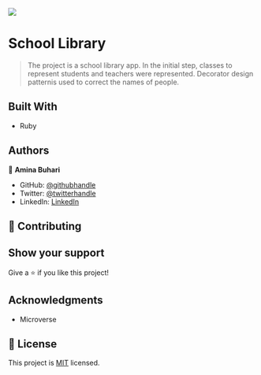 ![](https://img.shields.io/badge/Microverse-blueviolet)

# School Library

>The project is a school library app.  In the initial step, classes to represent students and teachers were represented. Decorator design patternis used to correct the names of people.

## Built With

- Ruby 
## Authors

👤 **Amina Buhari**

- GitHub: [@githubhandle](https://github.com/AminaBuhari)
- Twitter: [@twitterhandle](https://twitter.com/AminaBuhari)
- LinkedIn: [LinkedIn](https://www.linkedin.com/in/amina-buhari/)


## 🤝 Contributing

## Show your support

Give a ⭐️ if you like this project!
## Acknowledgments

- Microverse

## 📝 License

This project is [MIT](./MIT.md) licensed.
